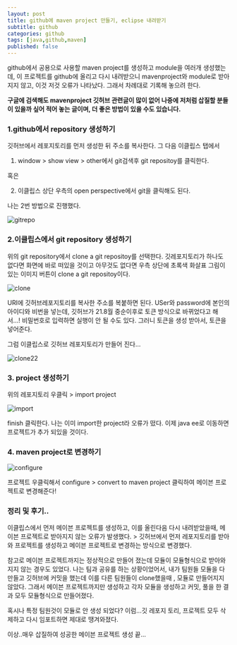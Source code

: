 ```yaml
---
layout: post
title: github에 maven project 만들기, eclipse 내려받기
subtitle: github
categories: github
tags: [java,github,maven]
published: false
---
```


github에서 공용으로 사용할 maven project를 생성하고 module을 여러개 생성했는데,
이 프로젝트를 github에 올리고 다시 내려받으니 mavenproject와 module로 받아지지 않고, 이것 저것 오류가 나타났다.
그래서 차례대로 기록해 놓으려 한다.

**구글에 검색해도 mavenproject 깃허브 관련글이 많이 없어 나중에 저처럼 삽질할 분들이 있을까 싶어 적어 놓는 글이며, 더 좋은 방법이 있을 수도 있습니다.**




### 1.github에서 repository 생성하기
    
깃허브에서 레포지토리를 먼저 생성한 뒤 주소를 복사한다.
그 다음 이클립스 탭에서

1. window > show view > other에서
git검색후 git repositoy를 클릭한다.

혹은 
    
 2. 이클립스 상단 우측의 open perspective에서 git을 클릭해도 된다.
    
나는 2번 방법으로 진행했다.   


![gitrepo](https://user-images.githubusercontent.com/83413364/132783513-d17d34ac-a564-4659-a6e7-6716818eb5e2.png)


### 2.이클립스에서 git repository 생성하기

위의 git repository에서 clone a git repositoy를 선택한다.
깃레포지토리가 하나도 없다면 화면에 바로 떠있을 것이고 아무것도 없다면 우측 상단에 초록색 화살표 그림이 있는 이미지 버튼이 clone a git repositoy이다. 


![clone](https://user-images.githubusercontent.com/83413364/132783806-7af053ed-13b0-44a6-9810-dc3eba850449.png)

URI에 깃허브레포지토리를 복사한 주소를 복붙하면 된다. 
USer와 password에 본인의 아이디와 비번을 넣는데, 깃허브가 21.8월 중순이후로 토큰 방식으로 바뀌었다고 해서...! 비밀번호로 입력하면 실행이 안 될 수도 있다. 그러니 토큰을 생성 받아서, 토큰을 넣어준다.


그럼 이클립스로 깃허브 레포지토리가 만들어 진다...

![clone22](https://user-images.githubusercontent.com/83413364/132784089-16463094-cd85-48e2-9c1b-efc86c3307ae.png)

### 3. project 생성하기

위의 레포지토리 우클릭 >  import project 

![import](https://user-images.githubusercontent.com/83413364/132785069-76f0440d-623a-41f2-9780-4bfa76e10ff0.png)

finish 클릭한다. 나는 이미 import한 project라 오류가 떴다. 이제 java ee로 이동하면 프로젝트가 추가 되있을 것이다. 


### 4. maven project로 변경하기

![configure](https://user-images.githubusercontent.com/83413364/132785308-c34ba840-4f8f-4571-9ff2-a407aa395d8f.png)


프로젝트 우클릭해서 configure > convert to maven project 클릭하여 메이븐 프로젝트로 변경해준다!

### 정리 및 후기..

이클립스에서 먼저 메이븐 프로젝트를 생성하고, 이를 올린다음 다시 내려받았을때, 메이븐 프로젝트로 받아지지 않는 오류가 발생했다. > 깃허브에서 먼저 레포지토리를 받아와 프로젝트를 생성하고 메이븐 프로젝트로 변경하는 방식으로 변경했다.

참고로 메이븐 프로젝트까지는 정상적으로 만들어 졌는데 모듈이 모듈형식으로 받아와지지 않는 경우도 있었다. 
나는 팀과 공유를 하는 상황이었어서, 내가 팀원들 모듈을 다 만들고 깃허브에 커밋을 했는데 이를 다른 팀원들이 clone했을때 , 모듈로 만들어지지 않았다. 그래서 메이븐 프로젝트까지만 생성하고 각자 모듈을 생성하고 커밋, 풀을 한 결과 모두 모듈형식으로 만들어졌다.

혹시나 특정 팀원것이 모듈로 안 생성 되었다?  이럼...깃 레포지 토리, 프로젝트 모두 삭제하고 다시 임포트하면 제대로 땡겨와졌다.

이상..매우 삽질하여 성공한 메이븐 프로젝트 생성 끝...


